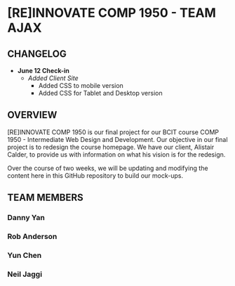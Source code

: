 [RE]INNOVATE COMP 1950 - TEAM AJAX
===============

## CHANGELOG


* **June 12 Check-in**
  - *Added Client Site*
    - Added CSS to mobile version
    - Added CSS for Tablet and Desktop version

OVERVIEW
--------

[RE]INNOVATE COMP 1950 is our final project for our BCIT course COMP 1950 - Intermediate Web Design and Development. Our objective in our final project is to redesign the course homepage. We have our client, Alistair Calder, to provide us with information on what his vision is for the redesign.

Over the course of two weeks, we will be updating and modifying the content here in this GitHub repository to build our mock-ups.

TEAM MEMBERS
------------

### Danny Yan
### Rob Anderson
### Yun Chen
### Neil Jaggi
